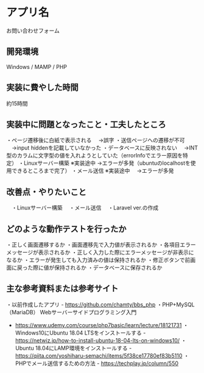 # アプリ名
お問い合わせフォーム

## 開発環境
Windows / MAMP / PHP

## 実装に費やした時間
約15時間

## 実装中に問題となったこと・工夫したところ
・ページ遷移後に白紙で表示される
　→誤字
・送信ページへの遷移が不可
　→input hiddenを記載していなかった
・データベースに反映されない
　→INT型のカラムに文字型の値を入れようとしていた（errorInfoでエラー原因を特定）
・Linuxサーバー構築 ※実装途中
  →エラーが多発（ubuntuのlocalhostを使用できるところまで完了）
・メール送信 ※実装途中
　→エラーが多発

## 改善点・やりたいこと
　・Linuxサーバー構築
　・メール送信
　・Laravel ver.の作成

## どのような動作テストを行ったか
・正しく画面遷移するか
・画面遷移先で入力値が表示されるか
・各項目エラーメッセージが表示されるか
・正しく入力した際にエラーメッセージが非表示になるか
・エラーが発生しても入力済みの値は保持されるか
・修正ボタンで前画面に戻った際に値が保持されるか
・データベースに保存されるか

## 主な参考資料または参考サイト
・以前作成したアプリ - https://github.com/chamty/bbs_php
・PHP+MySQL（MariaDB） Webサーバーサイドプログラミング入門 
  - https://www.udemy.com/course/php7basic/learn/lecture/18121731
・Windows10にUbuntu 18.04 LTSをインストールする - https://netwiz.jp/how-to-install-ubuntu-18-04-lts-on-windows10/
・Ubuntu 18.04にLAMP環境をインストールする - https://qiita.com/yoshiharu-semachi/items/5f38ce17780ef83b5110
・PHPでメール送信するための方法 - https://techplay.jp/column/550


